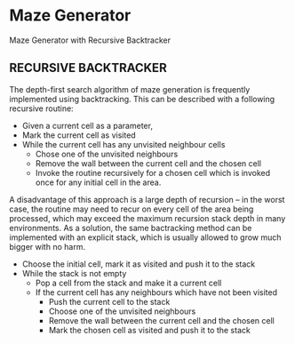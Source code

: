 # Maze Generator
Maze Generator with Recursive Backtracker

## RECURSIVE BACKTRACKER

The depth-first search algorithm of maze generation is frequently implemented using backtracking. This can be described with a following recursive routine:

+ Given a current cell as a parameter,
+ Mark the current cell as visited
+ While the current cell has any unvisited neighbour cells
  + Chose one of the unvisited neighbours
  + Remove the wall between the current cell and the chosen cell
  + Invoke the routine recursively for a chosen cell
which is invoked once for any initial cell in the area.

A disadvantage of this approach is a large depth of recursion – in the worst case, the routine may need to recur on every cell of the area being processed, which may exceed the maximum recursion stack depth in many environments. As a solution, the same bactracking method can be implemented with an explicit stack, which is usually allowed to grow much bigger with no harm.

+ Choose the initial cell, mark it as visited and push it to the stack
+ While the stack is not empty
  + Pop a cell from the stack and make it a current cell
  + If the current cell has any neighbours which have not been visited
    + Push the current cell to the stack
    + Choose one of the unvisited neighbours
    + Remove the wall between the current cell and the chosen cell
    + Mark the chosen cell as visited and push it to the stack

